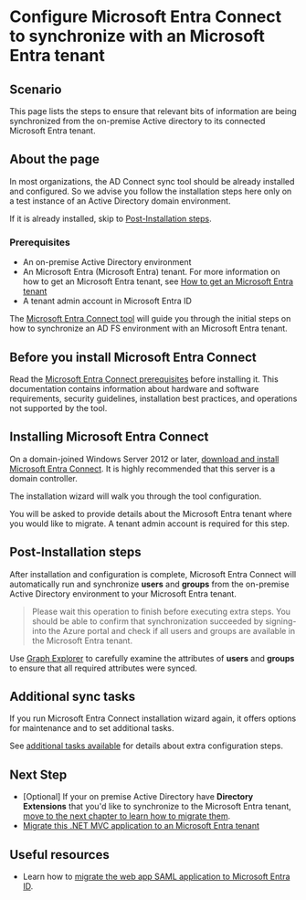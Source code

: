 # Configure Microsoft Entra Connect to synchronize with an Microsoft Entra tenant

## Scenario

This page lists the steps to ensure that relevant bits of information are being synchronized from the on-premise Active directory to its connected Microsoft Entra tenant.

## About the page

In most organizations, the AD Connect sync tool should be already installed and configured. So we advise you follow the installation steps here only on a test instance of an Active Directory domain environment.

If it is already installed, skip to [Post-Installation steps](#post-installation-steps).

### Prerequisites

- An on-premise Active Directory environment
- An Microsoft Entra (Microsoft Entra) tenant. For more information on how to get an Microsoft Entra tenant, see [How to get an Microsoft Entra tenant](https://learn.microsoft.com/entra/identity-platform/quickstart-create-new-tenant)
- A tenant admin account in Microsoft Entra ID

The [Microsoft Entra Connect tool](https://www.microsoft.com/download/details.aspx?id=47594) will guide you through the initial steps on how to synchronize an AD FS environment with an Microsoft Entra tenant.

## Before you install Microsoft Entra Connect

Read the [Microsoft Entra Connect prerequisites](https://learn.microsoft.com/azure/active-directory/hybrid/how-to-connect-install-prerequisites) before installing it. This documentation contains information about hardware and software requirements, security guidelines, installation best practices, and operations not supported by the tool.

## Installing Microsoft Entra Connect

On a domain-joined Windows Server 2012 or later, [download and install Microsoft Entra Connect](https://www.microsoft.com/download/details.aspx?id=47594). It is highly recommended that this server is a domain controller.

The installation wizard will walk you through the tool configuration.

You will be asked to provide details about the Microsoft Entra tenant where you would like to migrate. A tenant admin account is required for this step.

## Post-Installation steps

After installation and configuration is complete, Microsoft Entra Connect will automatically run and synchronize **users** and **groups** from the on-premise Active Directory environment to your Microsoft Entra tenant.

> Please wait this operation to finish before executing extra steps. You should be able to confirm that synchronization succeeded by signing-into the Azure portal and check if all users and groups are available in the Microsoft Entra tenant.

Use [Graph Explorer](https://aka.ms/ge) to carefully examine the attributes of **users** and **groups** to ensure that all required attributes were synced.

## Additional sync tasks

If you run Microsoft Entra Connect installation wizard again, it offers options for maintenance and to set additional tasks.

See [additional tasks available](https://learn.microsoft.com/azure/active-directory/hybrid/how-to-connect-installation-wizard) for details about extra configuration steps.

## Next Step

- [Optional] If your on premise Active Directory have **Directory Extensions** that you'd like to synchronize to the Microsoft Entra tenant, [move to the next chapter to learn how to migrate them](../1-3-Directory-Extensions/README.md).
- [Migrate this .NET MVC application to an Microsoft Entra tenant](./../2-AAD-Migration/2-1-SAML-WebApp/README.md)

## Useful resources

- Learn how to [migrate the web app SAML application to Microsoft Entra ID](https://learn.microsoft.com/azure/active-directory/manage-apps/migrate-adfs-apps-to-azure).
